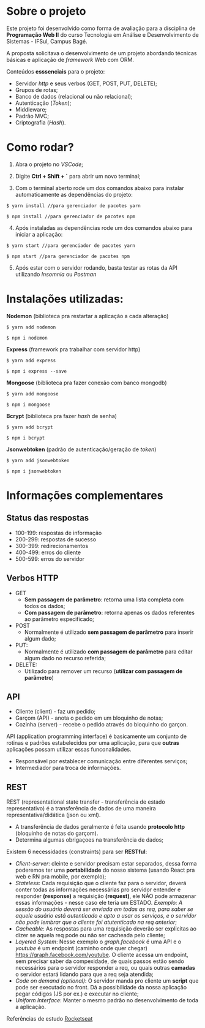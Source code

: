 # Sobre o projeto
Este projeto foi desenvolvido como forma de avaliação para a disciplina de **Programação Web II** do curso Tecnologia em Análise e Desenvolvimento de Sistemas - IFSul, Campus Bagé. 

A proposta solicitava o desenvolvimento de um projeto abordando técnicas básicas e aplicação de _framework_ Web com ORM. 

Conteúdos **esssenciais** para o projeto: 
- Servidor _http_ e seus verbos (GET, POST, PUT, DELETE);
- Grupos de rotas;
- Banco de dados (relacional ou não relacional);
- Autenticação (_Token_);
- Middleware;
- Padrão MVC;
- Criptografia (_Hash_).

# Como rodar?
1. Abra o projeto no _VSCode_;

2. Digite **Ctrl + Shift + `** para abrir um novo terminal;

3. Com o terminal aberto rode um dos comandos abaixo para instalar automaticamente as dependências do projeto:
```
$ yarn install //para gerenciador de pacotes yarn
```
```
$ npm install //para gerenciador de pacotes npm
```

4. Após instaladas as dependências rode um dos comandos abaixo para iniciar a aplicação:
```
$ yarn start //para gerenciador de pacotes yarn
```
```
$ npm start //para gerenciador de pacotes npm
```

5. Após estar com o servidor rodando, basta testar as rotas da API utilizando _Insomnia_ ou _Postman_

# Instalações utilizadas:

**Nodemon** (biblioteca pra restartar a aplicação a cada alteração)
```
$ yarn add nodemon
```
```
$ npm i nodemon
```
**Express** (framework pra trabalhar com servidor http)
```
$ yarn add express
```
```
$ npm i express --save
```
**Mongoose** (biblioteca pra fazer conexão com banco mongodb)
```
$ yarn add mongoose
```
```
$ npm i mongoose
```

**Bcrypt** (biblioteca pra fazer _hash_ de senha)
```
$ yarn add bcrypt
```
```
$ npm i bcrypt
```

**Jsonwebtoken** (padrão de autenticação/geração de _token_)

```
$ yarn add jsonwebtoken
```
```
$ npm i jsonwebtoken
```

# Informações complementares
## Status das respostas
- 100-199: respostas de informação
- 200-299: respostas de sucesso
- 300-399: redirecionamentos
- 400-499: erros do cliente
- 500-599: erros do servidor 

##  Verbos HTTP
- GET
    - **Sem passagem de parâmetro**: retorna uma lista completa com todos os dados;
    - **Com passagem de parâmetro**: retorna apenas os dados referentes ao parâmetro especificado;
- POST
    - Normalmente é utilizado **sem passagem de parâmetro** para inserir algum dado;
- PUT: 
    - Normalmente é utilizado **com passagem de parâmetro** para editar algum dado no recurso referida;
- DELETE: 
    - Utilizado para remover um recurso (**utilizar com passagem de parâmetro**) 

## API

- Cliente (client) - faz um pedido;
- Garçom (API) - anota o pedido em um bloquinho de notas;
- Cozinha (server) - recebe o pedido através do bloquinho do garçon.

API (application programming interface) é basicamente um conjunto de rotinas e padrões estabelecidos por uma aplicação, para que **outras** aplicações possam utilizar essas funconalidades.

- Responsável por establecer comunicação entre diferentes serviços;
- Intermediador para troca de informações.

## REST

REST (representational state transfer - transferência de estado representativo) é a transferência de dados de uma maneira representativa/didática (json ou xml).

- A transferência de dados geralmente é feita usando **protocolo http** (bloquinho de notas do garçom).
- Determina algumas obrigaçoes na transferência de dados;

Existem 6 necessidades (constraints) para ser **RESTful**:
- _Client-server_: cleinte e servidor precisam estar separados, dessa forma poderemos ter uma **portabilidade** do nosso sistema (usando React pra web e RN pra mobile, por exemplo);
- _Stateless_: Cada requisição que o cliente faz para o servidor, deverá conter todas as informações necessárias pro servidor entender e responder **(response)** a requisição **(request)**, ele NÃO pode armazenar essas informações - nesse caso ele teria um ESTADO. _Exemplo: A sessão do usuário deverá ser enviada em todas as req, para saber se aquele usuário está autenticado e apto a usar os serviços, e o servidor não pode lembrar que o cliente foi atutenticado na req anterior_;
- _Cacheable_: As respostas para uma requisição deverão ser explicitas ao dizer se aquela req pode ou não ser cacheada pelo cliente;
- _Layered System_: Nesse exemplo o _graph.facebook_ é uma API e o _youtube_ é um endpoint (caminho onde quer chegar) https://graph.facebook.com/youtube. O cliente acessa um endpoint, sem precisar saber da compexidade, de quais passos estão sendo necessários para o servidor responder a req, ou quais outras **camadas** o servidor estará lidando para que a req seja atendida; 
- _Code on demand (optional)_: O servidor manda pro cliente um **script** que pode ser executado no front. Dá a possibilidade da nossa aplicação pegar códigos (JS por ex.) e executar no cliente;
- _Uniform Interface_: Manter o mesmo padrão no desenvolvimento de toda a aplicação.

Referências de estudo [Rocketseat](https://www.youtube.com/watch?v=ghTrp1x_1As)